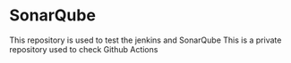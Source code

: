 # SonarQube

This repository is used to test the jenkins and SonarQube
This is a private repository used to check Github Actions
